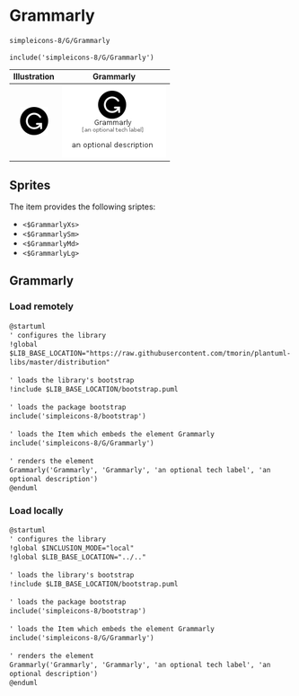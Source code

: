 # Grammarly


```text
simpleicons-8/G/Grammarly
```

```text
include('simpleicons-8/G/Grammarly')
```



| Illustration | Grammarly |
| :---: | :---: |
| ![illustration for Illustration](../../simpleicons-8/G/Grammarly.png) | ![illustration for Grammarly](../../simpleicons-8/G/Grammarly.Local.png) |



## Sprites
The item provides the following sriptes:

- `<$GrammarlyXs>`
- `<$GrammarlySm>`
- `<$GrammarlyMd>`
- `<$GrammarlyLg>`





## Grammarly

### Load remotely
```plantuml
@startuml
' configures the library
!global $LIB_BASE_LOCATION="https://raw.githubusercontent.com/tmorin/plantuml-libs/master/distribution"

' loads the library's bootstrap
!include $LIB_BASE_LOCATION/bootstrap.puml

' loads the package bootstrap
include('simpleicons-8/bootstrap')

' loads the Item which embeds the element Grammarly
include('simpleicons-8/G/Grammarly')

' renders the element
Grammarly('Grammarly', 'Grammarly', 'an optional tech label', 'an optional description')
@enduml
```

### Load locally
```plantuml
@startuml
' configures the library
!global $INCLUSION_MODE="local"
!global $LIB_BASE_LOCATION="../.."

' loads the library's bootstrap
!include $LIB_BASE_LOCATION/bootstrap.puml

' loads the package bootstrap
include('simpleicons-8/bootstrap')

' loads the Item which embeds the element Grammarly
include('simpleicons-8/G/Grammarly')

' renders the element
Grammarly('Grammarly', 'Grammarly', 'an optional tech label', 'an optional description')
@enduml
```

